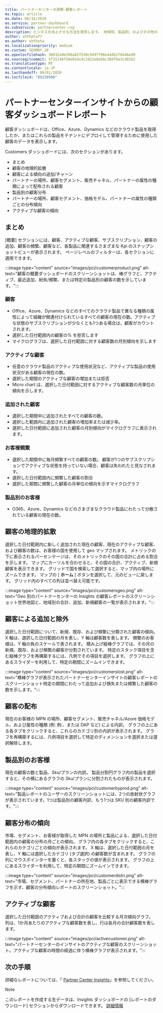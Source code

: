 ```yaml
---
title: パートナーセンターの洞察-顧客レポート
ms.topic: article
ms.date: 06/16/2020
ms.service: partner-dashboard
ms.subservice: partnercenter-csp
description: ビジネスを向上させる方法を発見します。 地域別、製品別、およびその他の属性ごとに、顧客の特定の傾向を確認します。
author: shthota77
ms.author: shthota
ms.localizationpriority: medium
ms.custom: SEOMAY.20
ms.openlocfilehash: 30032a9b396a82f530c9497f96e4a9b1f6b46e00
ms.sourcegitcommit: 5f31146f50e01dc4c1922e0a5bc369f0a3cd8162
ms.translationtype: MT
ms.contentlocale: ja-JP
ms.lasthandoff: 09/01/2020
ms.locfileid: "89220500"
---
```

# <a name="customers-dashboard-reports-from-partner-center-insights"></a>パートナーセンターインサイトからの顧客ダッシュボードレポート

顧客ダッシュボードは、Office、Azure、Dynamics などのクラウド製品を取得したか、またはこれらの製品をテナントにデプロイして管理するために使用した顧客のデータを表示します。 
 
Customers ダッシュボードには、次のセクションがあります。 

- まとめ  
- 顧客の地理的拡散 
- 顧客による傾向の追加/チャーン 
- パートナーの場所、顧客セグメント、販売チャネル、パートナーの属性の種類によって配布される顧客 
- 製品別の顧客分布 
- パートナーの場所、顧客セグメント、価格モデル、パートナーの属性の種類ごとの分布傾向 
- アクティブな顧客の傾向 

## <a name="summary"></a>まとめ

[概要] セクションには、顧客、アクティブな顧客、サブスクリプション、顧客の追加、顧客の頻繁、顧客など、各製品に関連するさまざまな Kpi のスナップショットビューが表示されます。 ページレベルのフィルターは、各セクションに適用できます。

:::image type="content" source="images/pci/customerproduct.png" alt-text="顧客の概要ダッシュボードのスクリーンショットは、棒グラフと、アクティブ、最近追加、紛失/頻繁、または特定の製品別の顧客の数を示しています。":::

### <a name="customers"></a>顧客

- Office、Azure、Dynamics などのすべてのクラウド製品で異なる種類の属性によって組織が関連付けられているすべての顧客の現在の数。アクティブな状態のサブスクリプションが少なくとも1つある場合は、顧客がカウントされます。  
- 選択した日付範囲内の顧客の% を拒否します 
- マイクログラフは、選択した日付範囲に対する顧客数の月別傾向を示します

### <a name="active-customers"></a>アクティブな顧客

- 任意のクラウド製品のアクティブな使用状況など、アクティブな製品の使用状況がある顧客の現在の数。
- 選択した期間のアクティブな顧客の増加または拒否
- Micro chart は、選択した日付範囲に対するアクティブな顧客数の月単位の傾向を示します。

### <a name="customers-added"></a>追加された顧客

- 選択した期間中に追加されたすべての顧客の数。
- 選択した範囲内に追加された顧客の増加率または減少率。
- 選択した日付範囲に追加された顧客の月別傾向がマイクログラフに表示されます。

### <a name="customers-churned"></a>お客様頻繁
- 選択した期間中に毎月頻繁すべての顧客の数。 顧客が1つのサブスクリプションでアクティブな状態を持っていない場合、顧客は失われたと見なされます。 
- 選択した日付範囲内に頻繁した顧客の割合 
- 選択した期間に頻繁した顧客の月単位の傾向を示すマイクログラフ 
 
### <a name="customers-by-products"></a>製品別のお客様

- O365、Azure、Dynamics などのさまざまなクラウド製品にわたって分散されている顧客の現在の数。  

## <a name="geographical-spread-of-your-customers"></a>顧客の地理的拡散

選択した日付範囲内に新しく追加された現在の顧客、現在のアクティブな顧客、および顧客の数は、お客様の国を使用して geo マップされます。 メトリックの下に表示されるパーセンテージは、そのメトリックのその国の合計に占める割合を示します。 マップにカーソルを合わせると、その国の合計、アクティブ、新規顧客を表示できます。 グリッドで国を検索して選択すると、マップ内の場所にズームできます。 マップの [ **ホーム** ] ボタンを選択して、元のビューに戻します。 グリッド内のすべての列は並べ替え可能です。  

:::image type="content" source="images/pci/customersgeo.png" alt-text="Geo 別のパートナーセンターの Insights の顧客レポートのスクリーンショット世界地図と、地域別の合計、追加、新規顧客の一覧が表示されます。":::

## <a name="customer-adds-and-churns"></a>顧客による追加と除外

選択した日付範囲について、新規、既存、および頻繁に分類された顧客の傾向。 X 軸は、選択した日付範囲の月を表し、Y 軸は顧客数を表します。 頻繁のお客様は、Y 軸の負のスケールで表されます。 積み上げ縦棒グラフでは、その月の新規、既存、および頻繁の顧客が分割されています。 特定のスタック項目を含む縦棒グラフを再構築するには、凡例でその項目を選択します。 グラフの上にあるスライダーを利用して、特定の期間にズームインできます。 

:::image type="content" source="images/pci/customerslost.png" alt-text="横棒グラフが表示されたパートナーセンターインサイトの顧客レポートのスクリーンショット特定の期間にわたって追加および損失または頻繁した顧客の数を示します。":::

## <a name="customer-distribution"></a>顧客の配布

現在のお客様の MPN の場所、顧客セグメント、販売チャネル/Azure 価格モデル、および属性の種類 (例: 例:、または DAP など) による内訳。 グラフの上にある各タブをクリックすると、これらのカテゴリ別の内訳が表示されます。 グラフを再構築するには、凡例項目を選択して特定のディメンションを選択または選択解除します。 

## <a name="customers-by-products"></a>製品別のお客様

現在の顧客の数と製品、Sku/プランの内訳。 製品分割円グラフ内の製品を選択すると、その横にあるグラフの Sku/プランに分割されたものが表示されます。

:::image type="content" source="images/pci/customerbyprod.png" alt-text="製品レポートのユーザーのスクリーンショットには、2つの放射状グラフが表示されています。1つは製品別の顧客内訳、もう1つは SKU 別の顧客内訳です。":::

## <a name="customer-distribution-trend"></a>顧客分布の傾向 

市場、セグメント、お客様が取得した MPN の場所と製品による、選択した日付範囲内の顧客の分布の月ごとの傾向。 グラフ内の各タブをクリックすると、これらのカテゴリごとの傾向が表示されます。 X 軸は、選択した日付範囲の月を表し、Y 軸には選択したカテゴリ (タブ選択) の顧客数が含まれます。 グラフの列にマウスポインターを置くと、各スタックの値が表示されます。 グラフの上にあるスライダーを利用して、特定の期間にズームインできます。   

:::image type="content" source="images/pci/customerdistri.png" alt-text="市場、セグメント、パートナーの所在地、製品ごとに表示できる横棒グラフを示す、顧客の分布傾向レポートのスクリーンショット。":::

## <a name="active-customers"></a>アクティブな顧客

選択した日付範囲のアクティブおよび合計の顧客を比較する月次傾向グラフ。 列は、1か月あたりのアクティブな顧客数を表し、行は各月の合計顧客数を表します。 

:::image type="content" source="images/pci/activecustomer.png" alt-text="パートナーセンターのインサイトのアクティブな顧客のスクリーンショット。アクティブな顧客の時間の経過に伴う横棒グラフが表示されます。":::

## <a name="next-steps"></a>次の手順

詳細なレポートについては、「 [Partner Center Insights](partner-center-insights.md)」を参照してください。

>[!NOTE]
> このレポートを作成する生データは、Insights ダッシュボードの [レポートのダウンロード] セクションからダウンロードできます。 [詳細情報](pci-download-reports.md) 
